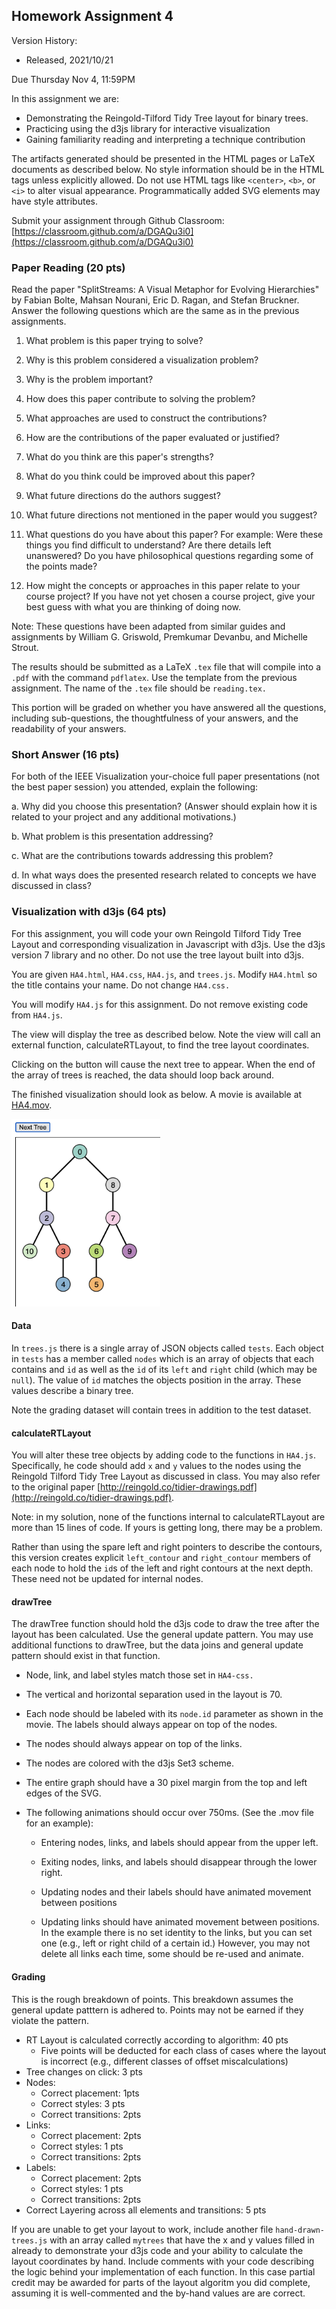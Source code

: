 ## Homework Assignment 4

Version History: 

- Released, 2021/10/21


Due Thursday Nov 4, 11:59PM

In this assignment we are:

- Demonstrating the Reingold-Tilford Tidy Tree layout for binary trees.
- Practicing using the d3js library for interactive visualization
- Gaining familiarity reading and interpreting a technique contribution

The artifacts generated should be presented in the HTML pages or LaTeX
documents as described below. No style information should be in the HTML tags
unless explicitly allowed. Do not use HTML tags like `<center>`, `<b>`, or
`<i>` to alter visual appearance.  Programmatically added SVG elements may
have style attributes.

Submit your assignment through Github Classroom: [https://classroom.github.com/a/DGAQu3i0](https://classroom.github.com/a/DGAQu3i0)

### Paper Reading (20 pts)

Read the paper "SplitStreams: A Visual Metaphor for Evolving Hierarchies" by
Fabian Bolte, Mahsan Nourani, Eric D. Ragan, and Stefan Bruckner. Answer the
following questions which are the same as in the previous assignments.


1. What problem is this paper trying to solve?

2. Why is this problem considered a visualization problem?

3. Why is the problem important?

4. How does this paper contribute to solving the problem? 

5. What approaches are used to construct the contributions?

6. How are the contributions of the paper evaluated or justified? 

7. What do you think are this paper's strengths? 

8. What do you think could be improved about this paper?

9. What future directions do the authors suggest? 

10. What future directions not mentioned in the paper would you suggest?

11. What questions do you have about this paper? For example: Were these things
   you find difficult to understand? Are there details left unanswered? Do you
have philosophical questions regarding some of the points made?

12. How might the concepts or approaches in this paper relate to your course
   project? If you have not yet chosen a course project, give your best guess
with what you are thinking of doing now.

Note: These questions have been adapted from similar guides and assignments by
William G.  Griswold, Premkumar Devanbu, and Michelle Strout.

The results should be submitted as a LaTeX `.tex` file that will compile into
a `.pdf` with the command `pdflatex`. Use the template from the previous
assignment. The name of the `.tex` file should be `reading.tex.`

This portion will be graded on whether you have answered all the questions,
including sub-questions, the thoughtfulness of your answers, and the
readability of your answers.


### Short Answer (16 pts)

For both of the IEEE Visualization your-choice full paper presentations (not
the best paper session) you attended, explain the following:

  a. Why did you choose this presentation? (Answer should explain how it is
related to your project and any additional motivations.)

  b. What problem is this presentation addressing?

  c. What are the contributions towards addressing this problem?

  d. In what ways does the presented research related to concepts we have
discussed in class?




### Visualization with d3js (64 pts)

For this assignment, you will code your own Reingold Tilford Tidy Tree Layout
and corresponding visualization in Javascript with d3js. Use the d3js version
7 library and no other. Do not use the tree layout built into d3js.

You are given `HA4.html`, `HA4.css`, `HA4.js`, and `trees.js`.  Modify
`HA4.html` so the title contains your name. Do not change `HA4.css.`

You will modify `HA4.js` for this assignment. Do not remove existing code from
`HA4.js`. 

The view will display the tree as described below. Note the view will call an
external function, calculateRTLayout, to find the tree layout coordinates.

Clicking on the button will cause the next tree to appear. When the end of the
array of trees is reached, the data should loop back around.

The finished visualization should look as below. A movie is available at
[HA4.mov](images/HA4.mov).

<img src="images/CSC544-HA4.png" height="300">


#### Data

In `trees.js` there is a single array of JSON objects called `tests`. Each
object in `tests` has a member called `nodes` which is an array of objects
that each contains and `id` as well as the `id` of its `left` and `right`
child (which may be `null`). The value of `id` matches the objects position in
the array. These values describe a binary tree. 

Note the grading dataset will contain trees in addition to the test dataset.

#### calculateRTLayout

You will alter these tree objects by adding code to the functions in `HA4.js`.
Specifically, he code should add `x` and `y` values to the nodes using the
Reingold Tilford Tidy Tree Layout as discussed in class.  You may also refer
to the original paper
[http://reingold.co/tidier-drawings.pdf](http://reingold.co/tidier-drawings.pdf).


Note: in my solution, none of the functions internal to calculateRTLayout are
more than 15 lines of code. If yours is getting long, there may be a problem.

Rather than using the spare left and right pointers to describe the contours,
this version creates explicit `left_contour` and `right_contour` members of
each node to hold the `id`s of the left and right contours at the next depth.
These need not be updated for internal nodes.

#### drawTree

The drawTree function should hold the d3js code to draw the tree after the
layout has been calculated. Use the general update pattern. You may use
additional functions to drawTree, but the data joins and general update
pattern should exist in that function.

- Node, link, and label styles match those set in `HA4-css.`

- The vertical and horizontal separation used in the layout is 70.

- Each node should be labeled with its `node.id` parameter as shown in the
movie. The labels should always appear on top of the nodes.

- The nodes should always appear on top of the links.

- The nodes are colored with the d3js Set3 scheme.

- The entire graph should have a 30 pixel margin from the top and left edges of
the SVG.

- The following animations should occur over 750ms. (See the .mov file for an
example):

  - Entering nodes, links, and labels should appear from the upper left.

  - Exiting nodes, links, and labels should disappear through the lower right.

  - Updating nodes and their labels should have animated movement between positions

  - Updating links should have animated movement between positions. In the
    example there is no set identity to the links, but you can set one (e.g.,
left or right child of a certain id.) However, you may not delete all links
each time, some should be re-used and animate.



#### Grading

This is the rough breakdown of points. This breakdown assumes the general
update patttern is adhered to. Points may not be earned if they violate the
pattern.

- RT Layout is calculated correctly according to algorithm: 40 pts
  -  Five points will be deducted for each class of cases where the layout is
     incorrect (e.g., different classes of offset miscalculations)
- Tree changes on click: 3 pts
- Nodes:
  - Correct placement: 1pts
  - Correct styles: 3 pts
  - Correct transitions: 2pts 
- Links:
  - Correct placement: 2pts
  - Correct styles: 1 pts
  - Correct transitions: 2pts
- Labels:
  - Correct placement: 2pts
  - Correct styles: 1 pts
  - Correct transitions: 2pts
- Correct Layering across all elements and transitions: 5 pts

If you are unable to get your layout to work, include another file
`hand-drawn-trees.js` with an array called `mytrees` that have the x and y
values filled in already to demonstrate your d3js code and your ability to
calculate the layout coordinates by hand. Include comments with your code
describing the logic behind your implementation of each function. In this case
partial credit may be awarded for parts of the layout algoritm you did
complete, assuming it is well-commented and the by-hand values are are
correct.



